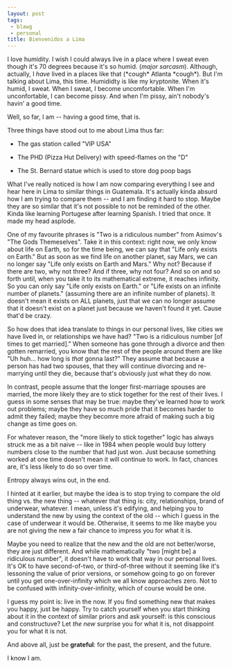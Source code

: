 ```yaml
---
layout: post
tags:
 - blawg
 - personal
title: Bienvenidos a Lima
---
```


I love humidity. I wish I could always live in a place where I sweat
even though it's 70 degrees because it's so humid. (*major sarcasm*).
Although, actually, I
*have* lived in a places like that (\*cough\* Atlanta \*cough\*). But I'm talking about Lima, this
time. Humididty is like my kryptonite. When it's humid, I sweat. When I
sweat, I become uncomfortable. When I'm unconfortable, I can become
pissy. And when I'm pissy, ain't nobody's havin' a good time.

Well, so far, I am -- having a good time, that is.

Three things have stood out to me about Lima thus far:

* The gas station called "VIP USA"

* The PHD (Pizza Hut Delivery) with speed-flames on the "D"

* The St. Bernard statue which is used to store dog poop bags

What I've really noticed is how I am now comparing everything I see and
hear here in Lima to similar things in Guatemala. It's actually kinda
absurd how I am trying to compare them -- and I am finding it hard to
stop. Maybe they are so similar that it's not possible to not be
reminded of the other. Kinda like learning Portugese after learning
Spanish. I tried that once. It made my head asplode.

One of my favourite phrases is "Two is a ridiculous number" from
Asimov's "The Gods Themeselves". Take it in this context: right now, we
only know about life on Earth, so for the time being, we can say that
"Life only exists on Earth." But as soon as we find life on another
planet, say Mars, we can no longer say "Life only exists on Earth and
Mars." Why not? Because if there are two, why not three? And if three,
why not four? And so on and so forth until, when you take it to its
mathematical extreme, it reaches infinity. So you can only say "Life
only exists on Earth." or "Life exists on an infinite number of
planets." (assuming there are an infinite number of planets). It doesn't
mean it exists on ALL planets, just that we can no longer assume that it
doesn't exist on a planet just because we haven't found it yet. Cause
that'd be crazy.

So how does that idea translate to things in our personal lives, like
cities we have lived in, or relationships we have had? "Two is a ridiculous number [of times
to get married]." When someone has gone through a divorce and then
gotten remarried, you know that the rest of the people around them are like
"Uh huh... how long is *that* gonna last?" They assume that because a
person has had two spouses, that they will continue divorcing and
re-marrying until they die, because that's obviously just what they do
now.

In contrast, people assume that the longer first-marriage spouses
are married, the more likely they are to stick
together for the rest of their lives. I guess in some senses that may be
true: maybe they've learned how to work out problems; maybe they have so
much pride that it becomes harder to admit they failed; maybe they
becomre more afraid of making such a big change as time goes on.

For whatever reason, the "more likely to stick together" logic has
always struck me as a bit naive -- like in 1984 when people would buy
lottery numbers close to the number that had just won. Just because
something worked at one time doesn't mean it will continue to work. In
fact, chances are, it's less likely to do so over time.

Entropy always wins out, in the end.

I hinted at it earlier, but maybe the idea is to stop trying to compare
the old thing vs. the new thing -- whatever that thing is: city,
relationships, brand of underwear, whatever. I mean, unless it's edifying,
and helping you to understand the new by using the context of the old --
which I guess in the case of underwear it would be.
Otherwise, it seems to me like maybe you are not giving the new a fair
chance to impress you for what it is.

Maybe you need to realize that the new and the old are not better/worse, they are just different. And while
mathematically "two [might be] a ridiculous number", it doesn't have to
work that way in our personal lives. It's OK to have second-of-two, or
third-of-three without it seeming like it's lessoning the value
of prior
versions, or somehow going to go on forever until you get
one-over-infinity which we all know approaches zero. Not to be confused
with infinity-over-infinity, which of course would be one.

I guess my point is: live in the now. If
you find something new that makes you happy, just be happy. Try to catch yourself when you start
thinking about it in the
context of similar priors and ask yourself: is this conscious and
constructuve? Let *the new* surprise you for what
it is, not disappoint you for what it is not.

And above all, just be **grateful**: for the past, the present, and the future.

I know I am.


